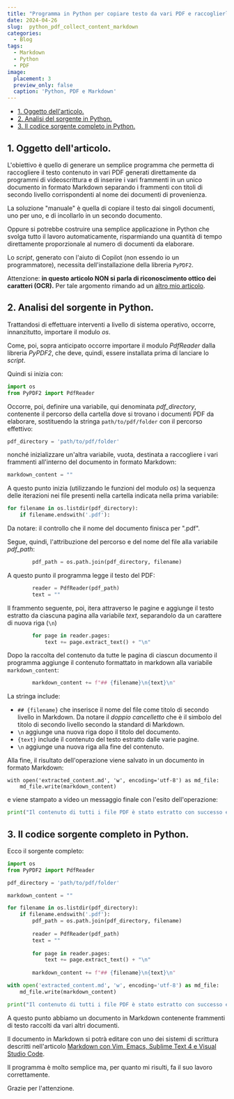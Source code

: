 ```yaml
---
title: "Programma in Python per copiare testo da vari PDF e raccoglierlo in un unico documento in formato Markdown."
date: 2024-04-26
slug:  python_pdf_collect_content_markdown
categories:
  - Blog
tags:
  - Markdown
  - Python
  - PDF
image:
  placement: 3
  preview_only: false 
  caption: 'Python, PDF e Markdown'
---
```




- [1. Oggetto dell'articolo.](#1-oggetto-dellarticolo)
- [2. Analisi del sorgente in Python.](#2-analisi-del-sorgente-in-python)
- [3. Il codice sorgente completo in Python.](#3-il-codice-sorgente-completo-in-python)

## 1\. Oggetto dell'articolo.

L'obiettivo è quello di generare un semplice programma che permetta di raccogliere il testo contenuto in vari PDF generati direttamente da programmi di videoscrittura e di inserire i vari frammenti in un unico documento in formato Markdown separando i  frammenti con titoli di secondo livello corrispondenti al nome dei documenti di provenienza.

La soluzione "manuale" è quella di copiare il testo dai singoli documenti, uno per uno, e di incollarlo in un secondo documento.

Oppure si potrebbe costruire una semplice applicazione in Python che svolga tutto il lavoro automaticamente, risparmiando una quantità di tempo direttamente proporzionale al numero di documenti da elaborare.

Lo *script*, generato  con l'aiuto di Copilot (non essendo io un programmatore), necessita  dell'installazione della libreria `PyPDF2`.

Attenzione: **in questo articolo NON si parla  di riconoscimento ottico dei caratteri (OCR).** Per tale argomento rimando ad un [altro mio articolo](https://francopasut.netlify.app/it/post/ocr_linux_tesseract/).

## 2\. Analisi del sorgente in Python.

Trattandosi di effettuare interventi a livello di sistema operativo, occorre, innanzitutto,  importare il modulo *os*.

Come, poi, sopra anticipato occorre importare il modulo *PdfReader* dalla libreria *PyPDF2*, che deve, quindi, essere installata prima di lanciare lo *script*.

Quindi si inizia con:

```python
import os
from PyPDF2 import PdfReader
```

Occorre, poi, definire una variabile, qui denominata *pdf_directory*,   contenente il percorso della cartella dove si trovano i documenti PDF da elaborare,  sostituendo la stringa `path/to/pdf/folder` con il percorso effettivo:


```python
pdf_directory = 'path/to/pdf/folder'
```

nonché inizializzare un'altra variabile, vuota, destinata a raccogliere i vari frammenti all'interno del documento in formato Markdown:

```python
markdown_content = ""
```

A questo punto inizia (utilizzando le funzioni del modulo *os*)  la sequenza delle iterazioni nei file presenti nella cartella indicata nella prima variabile:

```python
for filename in os.listdir(pdf_directory):
    if filename.endswith('.pdf'):
```

Da notare: il controllo che il nome del documento finisca per ".pdf".

Segue, quindi, l'attribuzione del percorso e del nome del file alla variabile *pdf_path*:

```python
        pdf_path = os.path.join(pdf_directory, filename)
```

A questo punto il programma legge il testo del PDF:

```python
        reader = PdfReader(pdf_path)
        text = ""
```

Il frammento seguente, poi, itera attraverso le pagine e aggiunge il testo estratto da ciascuna pagina alla variabile *text*, separandolo da un carattere di nuova riga (`\n`)

```python
        for page in reader.pages:
            text += page.extract_text() + "\n"
```

Dopo la raccolta del contenuto da tutte le pagina di ciascun documento il programma aggiunge il contenuto formattato in markdown alla variabile `markdown_content`:

```python
        markdown_content += f"## {filename}\n{text}\n"
```

La stringa include:

- `## {filename}` che inserisce il nome del file come titolo di secondo livello in Markdown. Da notare il *doppio cancelletto* che è il simbolo del titolo di secondo livello secondo la standard di Markdown.
- `\n` aggiunge una nuova riga dopo il titolo del documento.
- `{text}` include il contenuto del testo estratto dalle varie pagine.
- `\n` aggiunge una nuova riga alla fine del contenuto.

Alla fine, il risultato dell'operazione viene salvato in un documento in formato Markdown:

```path
with open('extracted_content.md', 'w', encoding='utf-8') as md_file:
    md_file.write(markdown_content)
```

e viene stampato a video un messaggio finale con l'esito dell'operazione:

```python
print("Il contenuto di tutti i file PDF è stato estratto con successo e salvato in extracted_content.md")
```

## 3\. Il codice sorgente completo in Python.

Ecco il sorgente completo:

```python
import os
from PyPDF2 import PdfReader

pdf_directory = 'path/to/pdf/folder'

markdown_content = ""

for filename in os.listdir(pdf_directory):
    if filename.endswith('.pdf'):
        pdf_path = os.path.join(pdf_directory, filename)
        
        reader = PdfReader(pdf_path)
        text = ""
        
        for page in reader.pages:
            text += page.extract_text() + "\n"
        
        markdown_content += f"## {filename}\n{text}\n"

with open('extracted_content.md', 'w', encoding='utf-8') as md_file:
    md_file.write(markdown_content)

print("Il contenuto di tutti i file PDF è stato estratto con successo e salvato in extracted_content.md")
```

A questo punto abbiamo un documento in Markdown contenente frammenti di testo raccolti da vari altri documenti. 

Il documento in Markdown si potrà editare con uno dei sistemi di scrittura descritti  nell'articolo [Markdown con Vim, Emacs, Sublime Text 4 e Visual Studio Code](https://francopasut.netlify.app/it/post/markdown-vim-emacs-sublime-vscode/).

Il programma è molto semplice ma, per quanto mi risulti, fa il suo lavoro correttamente. 

Grazie per l'attenzione.
